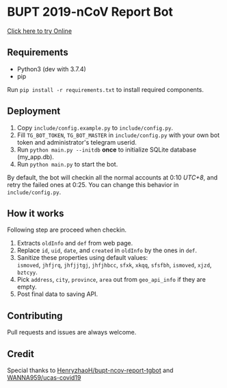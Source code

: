 # BUPT 2019-nCoV Report Bot

[Click here to try Online](https://t.me/ucasncovbot)

## Requirements

- Python3 (dev with 3.7.4)
- pip

Run `pip install -r requirements.txt` to install required components.

## Deployment

1. Copy `include/config.example.py` to `include/config.py`.
2. Fill `TG_BOT_TOKEN`, `TG_BOT_MASTER` in `include/config.py` with your own bot token and administrator's telegram userid.
3. Run `python main.py --initdb` **once** to initialize SQLite database (my_app.db).
4. Run `python main.py` to start the bot. 

By default, the bot will checkin all the normal accounts at 0:10 *UTC+8*, and retry the failed ones at 0:25.
You can change this behavior in `include/config.py`.

## How it works

Following step are proceed when checkin. 

1. Extracts `oldInfo` and `def` from web page.
2. Replace `id`, `uid`, `date`, and `created` in `oldInfo` by the ones in `def`.
3. Sanitize these properties using default values:  
`ismoved`, `jhfjrq`, `jhfjjtgj`, `jhfjhbcc`, `sfxk`, `xkqq`, `sfsfbh`, `ismoved`, `xjzd`, `bztcyy`.
4. Pick `address`, `city`, `province`, `area` out from `geo_api_info` if they are empty.
5. Post final data to saving API.

## Contributing

Pull requests and issues are always welcome.

## Credit

Special thanks to [HenryzhaoH/bupt-ncov-report-tgbot](https://github.com/HenryzhaoH/bupt-ncov-report-tgbot) and [WANNA959/ucas-covid19](https://github.com/WANNA959/ucas-covid19)

